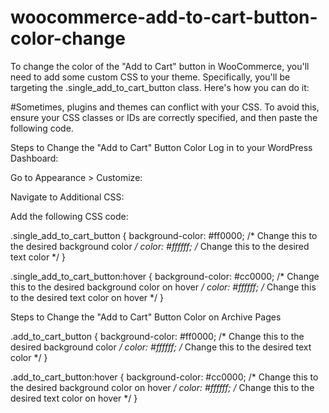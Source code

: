 # woocommerce-add-to-cart-button-color-change

To change the color of the "Add to Cart" button in WooCommerce, you'll need to add some custom CSS to your theme. Specifically, you'll be targeting the .single_add_to_cart_button class. Here's how you can do it:

#Sometimes, plugins and themes can conflict with your CSS. To avoid this, ensure your CSS classes or IDs are correctly specified, and then paste the following code.


Steps to Change the "Add to Cart" Button Color
Log in to your WordPress Dashboard:

Go to Appearance > Customize:

Navigate to Additional CSS:

Add the following CSS code:

.single_add_to_cart_button {
    background-color: #ff0000; /* Change this to the desired background color */
    color: #ffffff; /* Change this to the desired text color */
}

.single_add_to_cart_button:hover {
    background-color: #cc0000; /* Change this to the desired background color on hover */
    color: #ffffff; /* Change this to the desired text color on hover */
}

Steps to Change the "Add to Cart" Button Color on Archive Pages

.add_to_cart_button {
    background-color: #ff0000; /* Change this to the desired background color */
    color: #ffffff; /* Change this to the desired text color */
}

.add_to_cart_button:hover {
    background-color: #cc0000; /* Change this to the desired background color on hover */
    color: #ffffff; /* Change this to the desired text color on hover */
}




